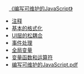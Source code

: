 <!-- docs/_sidebar.md -->

&nbsp;&nbsp;&nbsp;&nbsp;[《编写可维护的JavaScript》](maintain/_sidebar.md)

- [注释](maintain/编写可维护的JavaScript-注释.md)
- [基本的格式化](maintain/编写可维护的JavaScript-基本的格式化.md)
- [UI层的松耦合](maintain/编写可维护的JavaScript-UI层的松耦合.md)
- [事件处理](maintain/编写可维护的JavaScript-事件处理.md)
- [全局变量](maintain/编写可维护的JavaScript-全局变量.md)
- [变量函数和运算符](maintain/编写可维护的JavaScript-变量函数和运算符.md)
- [编写可维护的JavaScript.pdf](https://raw.githubusercontent.com/aaaaaAndy/picture/main/images/20220816171406.pdf)
